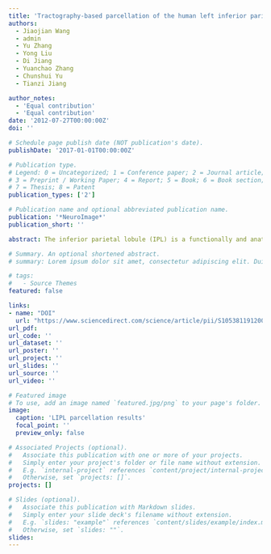 ```yaml
---
title: 'Tractography‐based parcellation of the human left inferior parietal lobule'
authors:
  - Jiaojian Wang
  - admin
  - Yu Zhang
  - Yong Liu
  - Di Jiang
  - Yuanchao Zhang
  - Chunshui Yu
  - Tianzi Jiang

author_notes:
  - 'Equal contribution'
  - 'Equal contribution'
date: '2012-07-27T00:00:00Z'
doi: ''

# Schedule page publish date (NOT publication's date).
publishDate: '2017-01-01T00:00:00Z'

# Publication type.
# Legend: 0 = Uncategorized; 1 = Conference paper; 2 = Journal article;
# 3 = Preprint / Working Paper; 4 = Report; 5 = Book; 6 = Book section;
# 7 = Thesis; 8 = Patent
publication_types: ['2']

# Publication name and optional abbreviated publication name.
publication: '*NeuroImage*'
publication_short: ''

abstract: The inferior parietal lobule (IPL) is a functionally and anatomically heterogeneous region. Much of the information about the anatomical connectivity and parcellation of this region was obtained from histological studies on non-human primates. However, whether these findings from non-human primates can be applied to the human inferior parietal lobule, especially the left inferior parietal lobule, which shows evidence of considerable evolution from primates to humans, remains unclear. In this study, diffusion MRI was employed to investigate the anatomical connectivities of the human left inferior parietal lobule. Using a new algorithm, spectral clustering with edge-weighted centroidal voronoi tessellations, to search for regional variations in the probabilistic connectivity profiles of all left inferior parietal lobule voxels with all the rest of the brain identified six subregions with distinctive connectivity properties in the left inferior parietal lobule. Consistent with cytoarchitectonic findings, four subregions were found in the left supramarginal gyrus and two subregions in the left angular gyrus. The specific connectivity patterns of each subregion of the left inferior parietal lobule were supported by both the anatomical and functional connectivity properties for each subregion, as calculated by a meta-analysis-based target method and by voxel-based whole brain anatomical and functional connectivity analyses. The proposed parcellation scheme for the human left inferior parietal lobule and the maximum probability map for each subregion may facilitate more detailed future studies of this brain area.

# Summary. An optional shortened abstract.
# summary: Lorem ipsum dolor sit amet, consectetur adipiscing elit. Duis posuere tellus ac convallis placerat. Proin tincidunt magna sed ex sollicitudin condimentum.

# tags:
#   - Source Themes
featured: false

links:
- name: "DOI"
  url: "https://www.sciencedirect.com/science/article/pii/S1053811912007744"
url_pdf: 
url_code: ''
url_dataset: ''
url_poster: ''
url_project: ''
url_slides: ''
url_source: ''
url_video: ''

# Featured image
# To use, add an image named `featured.jpg/png` to your page's folder.
image:
  caption: 'LIPL parcellation results'
  focal_point: ''
  preview_only: false

# Associated Projects (optional).
#   Associate this publication with one or more of your projects.
#   Simply enter your project's folder or file name without extension.
#   E.g. `internal-project` references `content/project/internal-project/index.md`.
#   Otherwise, set `projects: []`.
projects: []

# Slides (optional).
#   Associate this publication with Markdown slides.
#   Simply enter your slide deck's filename without extension.
#   E.g. `slides: "example"` references `content/slides/example/index.md`.
#   Otherwise, set `slides: ""`.
slides:
---
```

